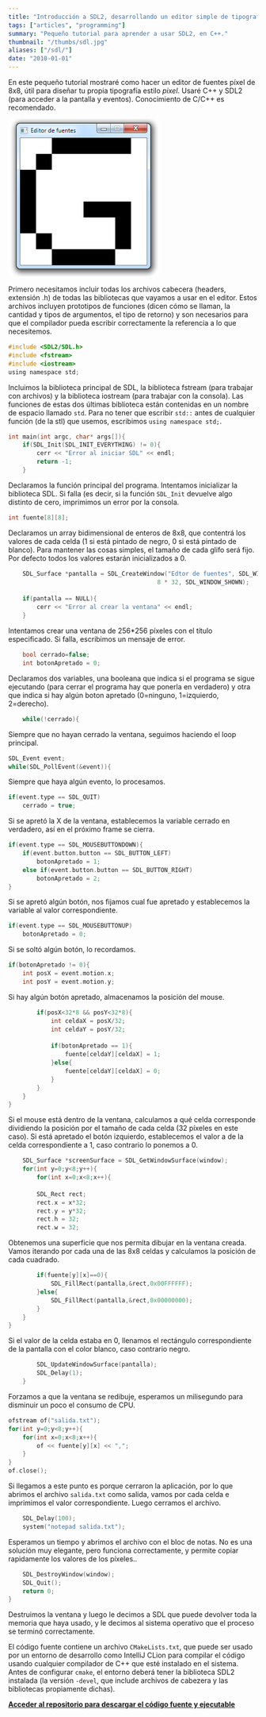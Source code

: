 ```yaml
---
title: "Introducción a SDL2, desarrollando un editor simple de tipografías pixel"
tags: ["articles", "programming"]
summary: "Pequeño tutorial para aprender a usar SDL2, en C++."
thumbnail: "/thumbs/sdl.jpg"
aliases: ["/sdl/"]
date: "2010-01-01"
---
```

En este pequeño tutorial mostraré como hacer un editor de fuentes píxel de 8x8, útil para diseñar tu propia tipografía estilo *pixel*. Usaré C++ y SDL2 (para acceder a la pantalla y eventos). Conocimiento de C/C++ es recomendado.

![Editor de fuentes pixel 8x8](/images/sdleditor.png)

Primero necesitamos incluir todas los archivos cabecera (headers, extensión .h) de todas las bibliotecas que vayamos a usar en el editor. Estos archivos incluyen prototipos de funciones (dicen cómo se llaman, la cantidad y tipos de argumentos, el tipo de retorno) y son necesarios para que el compilador pueda escribir correctamente la referencia a lo que necesitemos.

```c
#include <SDL2/SDL.h>
#include <fstream>
#include <iostream>
using namespace std;
```

Incluimos la biblioteca principal de SDL, la biblioteca fstream (para trabajar con archivos) y la biblioteca iostream (para trabajar con la consola). Las funciones de estas dos últimas biblioteca están contenidas en un nombre de espacio llamado `std`. Para no tener que escribir `std::` antes de cualquier función (de la stl) que usemos, escribimos `using namespace std;`.

```c
int main(int argc, char* args[]){
	if(SDL_Init(SDL_INIT_EVERYTHING) != 0){
		cerr << "Error al iniciar SDL" << endl;
		return -1;
	}
```
Declaramos la función principal del programa. Intentamos inicializar la biblioteca SDL. Si falla (es decir, si la función `SDL_Init` devuelve algo distinto de cero, imprimimos un error por la consola.

```c
int fuente[8][8];
```

Declaramos un array bidimensional de enteros de 8x8, que contentrá los valores de cada celda (1 si está pintado de negro, 0 si está pintado de blanco). Para mantener las cosas simples, el tamaño de cada glifo será fijo. Por defecto todos los valores estarán inicializados a 0.


```c
	SDL_Surface *pantalla = SDL_CreateWindow("Edtor de fuentes", SDL_WINDOWPOS_UNDEFINED, SDL_WINDOWPOS_UNDEFINED, 8 * 32,
                                          8 * 32, SDL_WINDOW_SHOWN);
	
	if(pantalla == NULL){
		cerr << "Error al crear la ventana" << endl;
	}
```
Intentamos crear una ventana de 256*256 píxeles con el título especificado. Si falla, escribimos un mensaje de error.

```c
	bool cerrado=false;	
	int botonApretado = 0;
```	
Declaramos dos variables, una booleana que indica si el programa se sigue ejecutando (para cerrar el programa hay que ponerla en verdadero) y otra que indica si hay algún boton apretado (0=ninguno, 1=izquierdo, 2=derecho).
```c
	while(!cerrado){
```
Siempre que no hayan cerrado la ventana, seguimos haciendo el loop principal.	
```c
SDL_Event event;
while(SDL_PollEvent(&event)){ 
```
Siempre que haya algún evento, lo procesamos.
```c
if(event.type == SDL_QUIT)
	cerrado = true;
```
Si se apretó la X de la ventana, establecemos la variable cerrado en verdadero, así en el próximo frame se cierra.

```c
if(event.type == SDL_MOUSEBUTTONDOWN){
	if(event.button.button == SDL_BUTTON_LEFT)
		botonApretado = 1;
	else if(event.button.button == SDL_BUTTON_RIGHT)
		botonApretado = 2;	
}
```
Si se apretó algún botón, nos fijamos cual fue apretado y establecemos la variable al valor correspondiente.

```c
if(event.type == SDL_MOUSEBUTTONUP)
	botonApretado = 0;
```
Si se soltó algún botón, lo recordamos.

```c
if(botonApretado != 0){ 
	int posX = event.motion.x; 
	int posY = event.motion.y; 
```
Si hay algún botón apretado, almacenamos la posición del mouse.
```c
		if(posX<32*8 && posY<32*8){
			int celdaX = posX/32;
			int celdaY = posY/32;

			if(botonApretado == 1){
				fuente[celdaY][celdaX] = 1;
			}else{
				fuente[celdaY][celdaX] = 0;
			}
		}	
	}
}
```
Si el mouse está dentro de la ventana, calculamos a qué celda corresponde dividiendo la posición por el tamaño de cada celda (32 píxeles en este caso). Si está apretado el botón izquierdo, establecemos el valor a de la celda correspondiente a 1, caso contrario lo ponemos a 0.

```c
	SDL_Surface *screenSurface = SDL_GetWindowSurface(window);
	for(int y=0;y<8;y++){
		for(int x=0;x<8;x++){

		SDL_Rect rect;
		rect.x = x*32;
		rect.y = y*32;
		rect.h = 32;
		rect.w = 32;
```
Obtenemos una superficie que nos permita dibujar en la ventana creada. Vamos iterando por cada una de las 8x8 celdas y calculamos la posición de cada cuadrado.

```c
		if(fuente[y][x]==0){
			SDL_FillRect(pantalla,&rect,0x00FFFFFF);
		}else{
			SDL_FillRect(pantalla,&rect,0x00000000);
		}
	}
}
```
Si el valor de la celda estaba en 0, llenamos el rectángulo correspondiente de la pantalla con el color blanco, caso contrario negro.
```c
		SDL_UpdateWindowSurface(pantalla);
		SDL_Delay(1);
	}
```
Forzamos a que la ventana se redibuje, esperamos un milisegundo para disminuir un poco el consumo de CPU.

```c
ofstream of("salida.txt");
for(int y=0;y<8;y++){
	for(int x=0;x<8;x++){
		of << fuente[y][x] << ",";
	}
}
of.close();
```
Si llegamos a este punto es porque cerraron la aplicación, por lo que abrimos el archivo `salida.txt` como salida, vamos por cada celda e imprimimos el valor correspondiente. Luego cerramos el archivo.

```c
	SDL_Delay(100);
	system("notepad salida.txt");
```
Esperamos un tiempo y abrimos el archivo con el bloc de notas. No es una solución muy elegante, pero funciona correctamente, y permite copiar rapidamente los valores de los píxeles..
```c
	SDL_DestroyWindow(window);
	SDL_Quit();
	return 0;
}
```
Destruimos la ventana y luego le decimos a SDL que puede devolver toda la memoria que haya usado, y le decimos al sistema operativo que el proceso se terminó correctamente.

El código fuente contiene un archivo `CMakeLists.txt`, que puede ser usado por un entorno de desarrollo como IntelliJ CLion para compilar el código usando cualquier compilador de C++ que esté instalado en el sistema.
Antes de configurar `cmake`, el entorno deberá tener la biblioteca SDL2 instalada (la versión `-devel`, que include archivos de cabezera y las bibliotecas propiamente dichas).

**[Acceder al repositorio para descargar el código fuente y ejecutable](https://github.com/gzalo/minifontcreator)**
